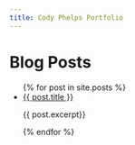 ```yaml
---
title: Cody Phelps Portfolio
---
```


<h1> Blog Posts</h1>
<ul>
  {% for post in site.posts %}
  <li>
    <a href="{{ post.url }}">{{ post.title }}</a>
    <p>{{ post.excerpt}}</p>
  </li>
  {% endfor %}
</ul>
